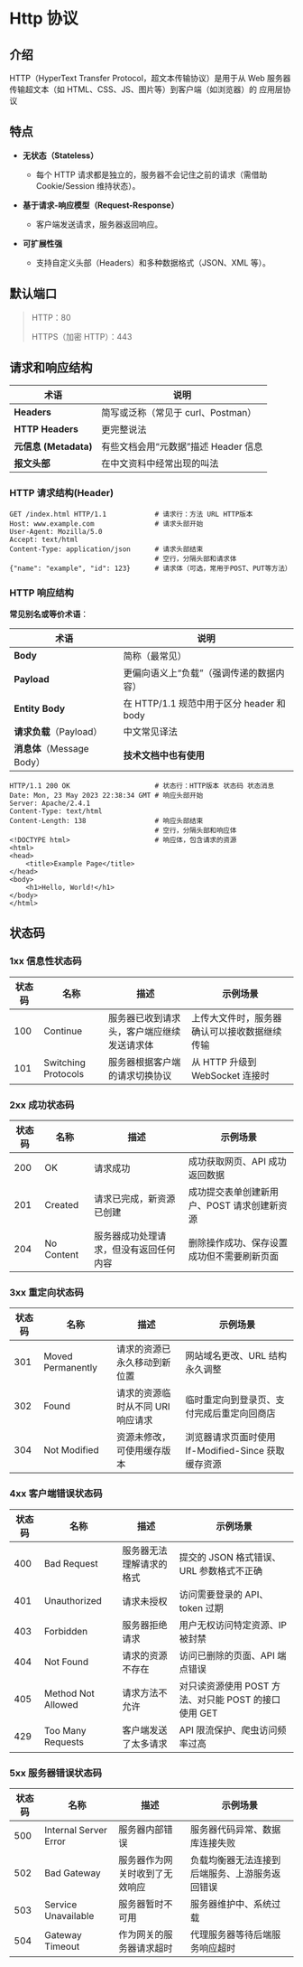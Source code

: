 # Http 协议

## 介绍

HTTP（HyperText Transfer Protocol，超文本传输协议）是用于从 Web 服务器传输超文本（如 HTML、CSS、JS、图片等）到客户端（如浏览器）的 应用层协议

## 特点

-   **无状态（Stateless）**

    -   每个 HTTP 请求都是独立的，服务器不会记住之前的请求（需借助 Cookie/Session 维持状态）。

-   **基于请求-响应模型（Request-Response）**

    -   客户端发送请求，服务器返回响应。

-   **可扩展性强**

    -   支持自定义头部（Headers）和多种数据格式（JSON、XML 等）。

## 默认端口

> HTTP：80
>
> HTTPS（加密 HTTP）：443

## 请求和响应结构

| 术语                  | 说明                                 |
| --------------------- | ------------------------------------ |
| **Headers**           | 简写或泛称（常见于 curl、Postman）   |
| **HTTP Headers**      | 更完整说法                           |
| **元信息 (Metadata)** | 有些文档会用“元数据”描述 Header 信息 |
| **报文头部**          | 在中文资料中经常出现的叫法           |

### HTTP 请求结构(Header)

```http
GET /index.html HTTP/1.1            # 请求行：方法 URL HTTP版本
Host: www.example.com               # 请求头部开始
User-Agent: Mozilla/5.0
Accept: text/html
Content-Type: application/json      # 请求头部结束
                                    # 空行，分隔头部和请求体
{"name": "example", "id": 123}      # 请求体（可选，常用于POST、PUT等方法）
```

### HTTP 响应结构

**常见别名或等价术语**：

| 术语                       | 说明                                      |
| -------------------------- | ----------------------------------------- |
| **Body**                   | 简称（最常见）                            |
| **Payload**                | 更偏向语义上“负载”（强调传递的数据内容）  |
| **Entity Body**            | 在 HTTP/1.1 规范中用于区分 header 和 body |
| **请求负载**（Payload）    | 中文常见译法                              |
| **消息体**（Message Body） | **技术文档中也有使用**                    |

```http
HTTP/1.1 200 OK                     # 状态行：HTTP版本 状态码 状态消息
Date: Mon, 23 May 2023 22:38:34 GMT # 响应头部开始
Server: Apache/2.4.1
Content-Type: text/html
Content-Length: 138                 # 响应头部结束
                                    # 空行，分隔头部和响应体
<!DOCTYPE html>                     # 响应体，包含请求的资源
<html>
<head>
    <title>Example Page</title>
</head>
<body>
    <h1>Hello, World!</h1>
</body>
</html>
```

## 状态码

### 1xx 信息性状态码

| 状态码 | 名称                | 描述                                       | 示例场景                                     |
| ------ | ------------------- | ------------------------------------------ | -------------------------------------------- |
| 100    | Continue            | 服务器已收到请求头，客户端应继续发送请求体 | 上传大文件时，服务器确认可以接收数据继续传输 |
| 101    | Switching Protocols | 服务器根据客户端的请求切换协议             | 从 HTTP 升级到 WebSocket 连接时              |

### 2xx 成功状态码

| 状态码 | 名称       | 描述                                   | 示例场景                                    |
| ------ | ---------- | -------------------------------------- | ------------------------------------------- |
| 200    | OK         | 请求成功                               | 成功获取网页、API 成功返回数据              |
| 201    | Created    | 请求已完成，新资源已创建               | 成功提交表单创建新用户、POST 请求创建新资源 |
| 204    | No Content | 服务器成功处理请求，但没有返回任何内容 | 删除操作成功、保存设置成功但不需要刷新页面  |

### 3xx 重定向状态码

| 状态码 | 名称              | 描述                              | 示例场景                                            |
| ------ | ----------------- | --------------------------------- | --------------------------------------------------- |
| 301    | Moved Permanently | 请求的资源已永久移动到新位置      | 网站域名更改、URL 结构永久调整                      |
| 302    | Found             | 请求的资源临时从不同 URI 响应请求 | 临时重定向到登录页、支付完成后重定向回商店          |
| 304    | Not Modified      | 资源未修改，可使用缓存版本        | 浏览器请求页面时使用 If-Modified-Since 获取缓存资源 |

### 4xx 客户端错误状态码

| 状态码 | 名称               | 描述                     | 示例场景                                             |
| ------ | ------------------ | ------------------------ | ---------------------------------------------------- |
| 400    | Bad Request        | 服务器无法理解请求的格式 | 提交的 JSON 格式错误、URL 参数格式不正确             |
| 401    | Unauthorized       | 请求未授权               | 访问需要登录的 API、token 过期                       |
| 403    | Forbidden          | 服务器拒绝请求           | 用户无权访问特定资源、IP 被封禁                      |
| 404    | Not Found          | 请求的资源不存在         | 访问已删除的页面、API 端点错误                       |
| 405    | Method Not Allowed | 请求方法不允许           | 对只读资源使用 POST 方法、对只能 POST 的接口使用 GET |
| 429    | Too Many Requests  | 客户端发送了太多请求     | API 限流保护、爬虫访问频率过高                       |

### 5xx 服务器错误状态码

| 状态码 | 名称                  | 描述                           | 示例场景                                       |
| ------ | --------------------- | ------------------------------ | ---------------------------------------------- |
| 500    | Internal Server Error | 服务器内部错误                 | 服务器代码异常、数据库连接失败                 |
| 502    | Bad Gateway           | 服务器作为网关时收到了无效响应 | 负载均衡器无法连接到后端服务、上游服务返回错误 |
| 503    | Service Unavailable   | 服务器暂时不可用               | 服务器维护中、系统过载                         |
| 504    | Gateway Timeout       | 作为网关的服务器请求超时       | 代理服务器等待后端服务响应超时                 |
